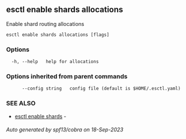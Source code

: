 ## esctl enable shards allocations

Enable shard routing allocations

```
esctl enable shards allocations [flags]
```

### Options

```
  -h, --help   help for allocations
```

### Options inherited from parent commands

```
      --config string   config file (default is $HOME/.esctl.yaml)
```

### SEE ALSO

* [esctl enable shards](esctl_enable_shards.md)	 - 

###### Auto generated by spf13/cobra on 18-Sep-2023
